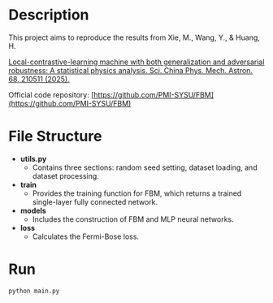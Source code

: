 # Description

This project aims to reproduce the results from Xie, M., Wang, Y., & Huang, H.  

[Local-contrastive-learning machine with both generalization and adversarial robustness: A statistical physics analysis. Sci. China Phys. Mech. Astron. 68, 210511 (2025).](https://doi.org/10.1007/s11433-024-2504-8)  

Official code repository: [https://github.com/PMI-SYSU/FBM](https://github.com/PMI-SYSU/FBM)  


# File Structure

* **utils.py**  
   - Contains three sections: random seed setting, dataset loading, and dataset processing.  
* **train**  
   - Provides the training function for FBM, which returns a trained single-layer fully connected network.  
* **models**  
   - Includes the construction of FBM and MLP neural networks.  
* **loss**  
   - Calculates the Fermi-Bose loss.  

# Run

```python
python main.py
```
